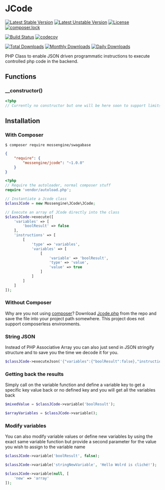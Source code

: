 # JCode

[![Latest Stable Version](https://poser.pugx.org/mossengine/jcode/v/stable)](https://packagist.org/packages/mossengine/jcode)
[![Latest Unstable Version](https://poser.pugx.org/mossengine/jcode/v/unstable)](https://packagist.org/packages/mossengine/jcode)
[![License](https://poser.pugx.org/mossengine/jcode/license)](https://packagist.org/packages/mossengine/jcode)
[![composer.lock](https://poser.pugx.org/mossengine/jcode/composerlock)](https://packagist.org/packages/mossengine/jcode)

[![Build Status](https://travis-ci.org/Mossengine/JCode.svg?branch=master)](https://travis-ci.org/Mossengine/JCode)
[![codecov](https://codecov.io/gh/Mossengine/JCode/branch/master/graph/badge.svg)](https://codecov.io/gh/Mossengine/JCode)

[![Total Downloads](https://poser.pugx.org/mossengine/jcode/downloads)](https://packagist.org/packages/mossengine/jcode)
[![Monthly Downloads](https://poser.pugx.org/mossengine/jcode/d/monthly)](https://packagist.org/packages/mossengine/jcode)
[![Daily Downloads](https://poser.pugx.org/mossengine/jcode/d/daily)](https://packagist.org/packages/mossengine/jcode)

PHP Class to enable JSON driven programmatic instructions to execute controlled php code in the backend. 


## Functions
### __constructor()
```php
<?php
// Currently no constructor but one will be here soon to support limits and settings.
```

## Installation

### With Composer

```
$ composer require mossengine/swagabase
```

```json
{
    "require": {
        "mossengine/jcode": "~1.0.0"
    }
}
```

```php
<?php
// Require the autoloader, normal composer stuff
require 'vendor/autoload.php';

// Instantiate a Jcode class
$classJCode = new Mossengine\JCode\JCode;

// Execute an array of JCode directly into the class
$classJCode->execute([
    'variables' => [
        'boolResult' => false
    ],
    'instructions' => [
        [
            'type' => 'variables',
            'variables' => [
                [
                    'variable' => 'boolResult',
                    'type' => 'value',
                    'value' => true
                ]
            ]
        ]
    ]
]);
```


### Without Composer

Why are you not using [composer](http://getcomposer.org/)? Download [Jcode.php](https://github.com/Mossengine/JCode/blob/master/src/JCode.php) from the repo and save the file into your project path somewhere. This project does not support composerless environments.


### String JSON

Instead of PHP Associative Array you can also just send in JSON stringify structure and to save you the time we decode it for you.

```php
$classJCode->executeJson('{"variables":{"boolResult":false},"instructions":[{"type":"variables","variables":[{"variable":"boolResult","type":"value","value":true}]}]}');
```


### Getting back the results

Simply call on the variable function and define a variable key to get a specific key value back or no defined key and you will get all the variables back

```php
$mixedValue = $classJCode->variable('boolResult');

$arrayVariables = $classJCode->variable();
```


### Modify variables

You can also modify variable values or define new variables by using the exact same variable function but provide a second parameter for the value you wish to assign to the variable name

```php
$classJCode->variable('boolResult', false);

$classJCode->variable('stringNewVariable', 'Hello Wolrd is cliché!');

$classJCode->variable(null, [
    'new' => 'array'
]);
```